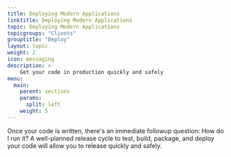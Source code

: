 ```yaml
---
title: Deploying Modern Applications
linktitle: Deploying Modern Applications
topic: Deploying Modern Applications
topicgroups: "Clients"
grouptitle: "Deploy"
layout: topic
weight: 2
icon: messaging
description: >
    Get your code in production quickly and safely
menu:
  main:
    parent: sections
    params:
      split: left
    weight: 5
---
```


Once your code is written, there's an immediate followup question: How do I run it? A well-planned release cycle to test, build, package, and deploy your code will allow you to release quickly and safely.